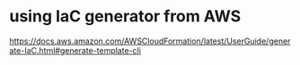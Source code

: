 # using IaC generator from AWS

https://docs.aws.amazon.com/AWSCloudFormation/latest/UserGuide/generate-IaC.html#generate-template-cli

